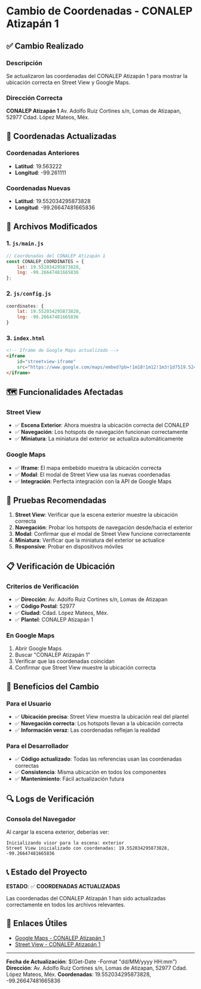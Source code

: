 # Cambio de Coordenadas - CONALEP Atizapán 1

## ✅ Cambio Realizado

### Descripción
Se actualizaron las coordenadas del CONALEP Atizapán 1 para mostrar la ubicación correcta en Street View y Google Maps.

### Dirección Correcta
**CONALEP Atizapán 1**
Av. Adolfo Ruiz Cortines s/n, Lomas de Atizapan, 52977 Cdad. López Mateos, Méx.

## 📍 Coordenadas Actualizadas

### Coordenadas Anteriores
- **Latitud**: 19.563222
- **Longitud**: -99.261111

### Coordenadas Nuevas
- **Latitud**: 19.552034295873828
- **Longitud**: -99.26647481665836

## 🔧 Archivos Modificados

### 1. `js/main.js`
```javascript
// Coordenadas del CONALEP Atizapán 1
const CONALEP_COORDINATES = {
    lat: 19.552034295873828,
    lng: -99.26647481665836
};
```

### 2. `js/config.js`
```javascript
coordinates: {
    lat: 19.552034295873828,
    lng: -99.26647481665836
}
```

### 3. `index.html`
```html
<!-- Iframe de Google Maps actualizado -->
<iframe
    id="streetview-iframe"
    src="https://www.google.com/maps/embed?pb=!1m18!1m12!1m3!1d7519.52408657077!2d-99.26647481665836!3d19.552034295873828!2m3!1f0!2f0!3f0!3m2!1i1024!2i768!4f13.1!3m3!1m2!1s0x85d21c9090200fe1%3A0xc9e929407e324f32!2sConalep%20Plantel%20Atizap%C3%A1n%20I!5e0!3m2!1ses!2smx!4v1751331891013!5m2!1ses!2smx">
</iframe>
```

## 🗺️ Funcionalidades Afectadas

### Street View
- ✅ **Escena Exterior**: Ahora muestra la ubicación correcta del CONALEP
- ✅ **Navegación**: Los hotspots de navegación funcionan correctamente
- ✅ **Miniatura**: La miniatura del exterior se actualiza automáticamente

### Google Maps
- ✅ **Iframe**: El mapa embebido muestra la ubicación correcta
- ✅ **Modal**: El modal de Street View usa las nuevas coordenadas
- ✅ **Integración**: Perfecta integración con la API de Google Maps

## 🧪 Pruebas Recomendadas

1. **Street View**: Verificar que la escena exterior muestre la ubicación correcta
2. **Navegación**: Probar los hotspots de navegación desde/hacia el exterior
3. **Modal**: Confirmar que el modal de Street View funcione correctamente
4. **Miniatura**: Verificar que la miniatura del exterior se actualice
5. **Responsive**: Probar en dispositivos móviles

## 📋 Verificación de Ubicación

### Criterios de Verificación
- ✅ **Dirección**: Av. Adolfo Ruiz Cortines s/n, Lomas de Atizapan
- ✅ **Código Postal**: 52977
- ✅ **Ciudad**: Cdad. López Mateos, Méx.
- ✅ **Plantel**: CONALEP Atizapán 1

### En Google Maps
1. Abrir Google Maps
2. Buscar "CONALEP Atizapán 1"
3. Verificar que las coordenadas coincidan
4. Confirmar que Street View muestre la ubicación correcta

## 🎯 Beneficios del Cambio

### Para el Usuario
- ✅ **Ubicación precisa**: Street View muestra la ubicación real del plantel
- ✅ **Navegación correcta**: Los hotspots llevan a la ubicación correcta
- ✅ **Información veraz**: Las coordenadas reflejan la realidad

### Para el Desarrollador
- ✅ **Código actualizado**: Todas las referencias usan las coordenadas correctas
- ✅ **Consistencia**: Misma ubicación en todos los componentes
- ✅ **Mantenimiento**: Fácil actualización futura

## 🔍 Logs de Verificación

### Consola del Navegador
Al cargar la escena exterior, deberías ver:
```
Inicializando visor para la escena: exterior
Street View inicializado con coordenadas: 19.552034295873828, -99.26647481665836
```

## 📞 Estado del Proyecto

**ESTADO**: ✅ **COORDENADAS ACTUALIZADAS**

Las coordenadas del CONALEP Atizapán 1 han sido actualizadas correctamente en todos los archivos relevantes.

## 🔗 Enlaces Útiles

- [Google Maps - CONALEP Atizapán 1](https://maps.google.com/?q=19.552034295873828,-99.26647481665836)
- [Street View - CONALEP Atizapán 1](https://www.google.com/maps/@19.552034295873828,-99.26647481665836,3a,75y,0h,90t/data=!3m6!1e1!3m4!1s!2e0!7i16384!8i8192)

---

**Fecha de Actualización**: $(Get-Date -Format "dd/MM/yyyy HH:mm")
**Dirección**: Av. Adolfo Ruiz Cortines s/n, Lomas de Atizapan, 52977 Cdad. López Mateos, Méx.
**Coordenadas**: 19.552034295873828, -99.26647481665836 